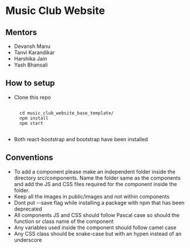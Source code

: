 # Music Club Website

## Mentors
- Devansh Manu
- Tanvi Karandikar
- Harshika Jain
- Yash Bhansali

## How to setup

<ul>
  <li>Clone this repo</li>
  <pre><code>
  cd music_club_website_base_template/
  npm install
  npm start 
  </code></pre>
  <li>Both react-bootstrap and bootstrap have been installed</li> 
 </ul>

 ## Conventions
 <ul>
  <li>To add a component please make an independent folder inside the directory src/components. Name the folder same as the components and add the JS and CSS files required for the component inside the folder.</li>
  <li>Keep all the images in public/images and not within components</li>
  <li>Dont put --save flag while installing a package with npm that has been deprecated</li>
  <li>All components JS and CSS should follow Pascal case so should the function or class name of the component</li>
  <li>Any variables used inside the component should follow camel case</li>
  <li>Any CSS class should be snake-case but with an hypen instead of an underscore</li>
 </ul>